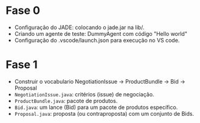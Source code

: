 # Fase 0

- Configuração do JADE: colocando o jade.jar na lib/.
- Criando um agente de teste: DummyAgent com código "Hello world"
- Configuração do .vscode/launch.json para execução no VS code.

# Fase 1

- Construir o vocabulario NegotiationIssue -> ProductBundle -> Bid -> Proposal
- ```NegotiationIssue.java```: critérios (issue) de negociação.
- ```ProductBundle.java```: pacote de produtos. 
- ```Bid.java```: um lance (Bid) para um pacote de produtos específico.
- ```Proposal.java```: proposta (ou contraproposta) com um conjunto de Bids.